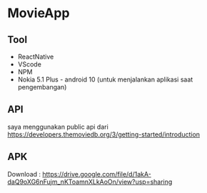 # MovieApp

## Tool

- ReactNative 
- VScode
- NPM
- Nokia 5.1 Plus - android 10 (untuk menjalankan aplikasi saat pengembangan)

## API

saya menggunakan public api dari https://developers.themoviedb.org/3/getting-started/introduction

## APK
Download : https://drive.google.com/file/d/1akA-daQ9oXG6nFujm_nKToamnXLkAoOn/view?usp=sharing
